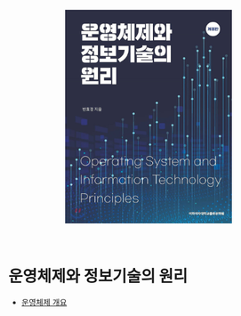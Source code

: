 <p align="center"><img src="./image/logo.jpeg" width="300"></p>

<br>

# 운영체제와 정보기술의 원리
- [운영체제 개요](./0%20운영체제%20개요.md)

